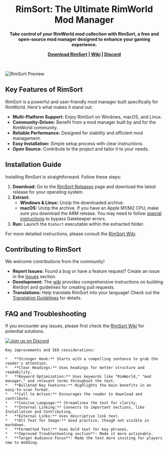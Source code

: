 <p align="center">
    <h1 align="center">RimSort: The Ultimate RimWorld Mod Manager</h1>
</p>

<p align="center"><b>Take control of your RimWorld mod collection with RimSort, a free and open-source mod manager designed to enhance your gaming experience.</b></p>

<p align="center">
    <strong><a href="https://github.com/RimSort/RimSort/releases">Download RimSort</a> | <a href="https://rimsort.github.io/RimSort/">Wiki</a> | <a href="https://discord.gg/aV7g69JmR2">Discord</a></strong>
</p>

<br>

![RimSort Preview](./docs/rimsort_preview.png)

## Key Features of RimSort

RimSort is a powerful and user-friendly mod manager built specifically for RimWorld. Here's what makes it stand out:

*   **Multi-Platform Support:** Enjoy RimSort on Windows, macOS, and Linux.
*   **Community-Driven:** Benefit from a mod manager built by and for the RimWorld community.
*   **Reliable Performance:** Designed for stability and efficient mod management.
*   **Easy Installation:** Simple setup process with clear instructions.
*   **Open Source:** Contribute to the project and tailor it to your needs.

## Installation Guide

Installing RimSort is straightforward. Follow these steps:

1.  **Download:** Go to the [RimSort Releases](https://github.com/RimSort/RimSort/releases) page and download the latest release for your operating system.
2.  **Extract:**
    *   **Windows & Linux:** Unzip the downloaded archive.
    *   **macOS:** Unzip the archive. If you have an Apple M1/M2 CPU, make sure you download the ARM release. You may need to follow [special instructions](https://rimsort.github.io/RimSort/user-guide/downloading-and-installing#macos) to bypass Gatekeeper errors.
3.  **Run:** Launch the `RimSort` executable within the extracted folder.

For more detailed instructions, please consult the [RimSort Wiki](https://rimsort.github.io/RimSort/).

## Contributing to RimSort

We welcome contributions from the community!

*   **Report Issues:** Found a bug or have a feature request?  Create an issue in the [Issues](https://github.com/RimSort/RimSort/issues) section.
*   **Development:** The [wiki](https://rimsort.github.io/RimSort/) provides comprehensive instructions on building RimSort and guidelines for creating pull requests.
*   **Translations:** Help translate RimSort into your language! Check out the [Translation Guidelines](https://rimsort.github.io/RimSort/development-guide/translation-guidelines) for details.

## FAQ and Troubleshooting

If you encounter any issues, please first check the [RimSort Wiki](https://rimsort.github.io/RimSort/) for potential solutions.

[![Join us on Discord](https://github-production-user-asset-6210df.s3.amazonaws.com/2766946/248529301-486f4f8c-fed5-4fe1-832f-6461b7ce3a55.png)][Discord]

[Discord]: https://discord.gg/aV7g69JmR2
```
Key improvements and SEO considerations:

*   **Stronger Hook:** Starts with a compelling sentence to grab the reader's attention.
*   **Clear Headings:** Uses headings for better structure and readability.
*   **Keyword Optimization:** Uses keywords like "RimWorld," "mod manager," and relevant terms throughout the text.
*   **Bulleted Key Features:** Highlights the main benefits in an easy-to-scan format.
*   **Call to Action:** Encourages the reader to download and contribute.
*   **Concise Language:** Streamlines the text for clarity.
*   **Internal Linking:** Connects to important sections, like Installation and Contributing.
*   **External Links:** Uses descriptive link text.
*   **Alt Text for Image:** Good practice, though not visible in markdown.
*   **Formatted Text:** Uses bold text for key phrases.
*   **Improved Troubleshooting section**: Made it more actionable.
*   **Target Audience Focus**: Made the text more inviting for players new to modding.